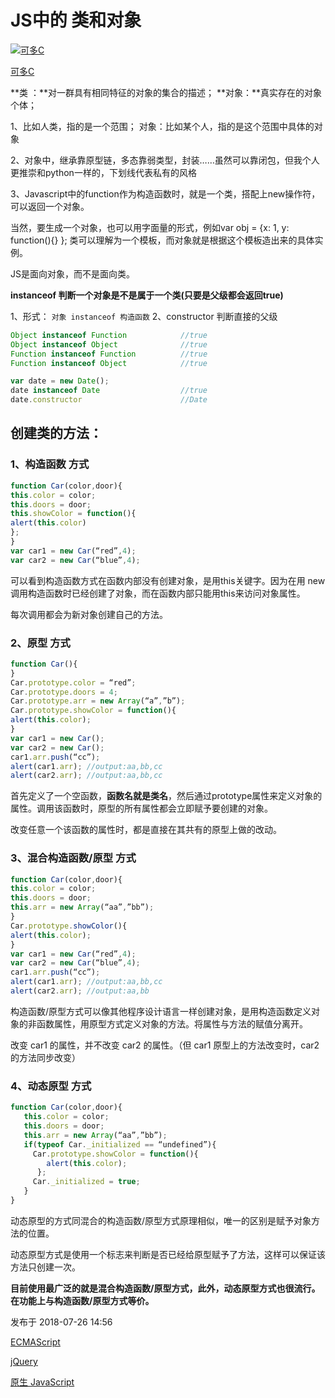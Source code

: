 # JS中的 类和对象

[![可多C](https://pica.zhimg.com/v2-d7f858280d8dadd711f4c65c73eab120_l.jpg?source=172ae18b)](https://www.zhihu.com/people/yi-ge-pu-pu-tong-tong-de-xiao-huo)

[可多C](https://www.zhihu.com/people/yi-ge-pu-pu-tong-tong-de-xiao-huo)

**类 ：**对一群具有相同特征的对象的集合的描述；
**对象：**真实存在的对象个体；



1、比如人类，指的是一个范围； 对象：比如某个人，指的是这个范围中具体的对象

2、对象中，继承靠原型链，多态靠弱类型，封装……虽然可以靠闭包，但我个人更推崇和python一样的，下划线代表私有的风格

3、Javascript中的function作为构造函数时，就是一个类，搭配上new操作符，可以返回一个对象。


当然，要生成一个对象，也可以用字面量的形式，例如var obj = {x: 1, y: function(){} };
类可以理解为一个模板，而对象就是根据这个模板造出来的具体实例。

JS是面向对象，而不是面向类。



**instanceof 判断一个对象是不是属于一个类(只要是父级都会返回true)**

1、形式： `对象 instanceof 构造函数`
2、constructor 判断直接的父级

```js
Object instanceof Function            //true
Object instanceof Object              //true
Function instanceof Function          //true
Function instanceof Object            //true

var date = new Date();
date instanceof Date                  //true
date.constructor                      //Date
```





## **创建类的方法：**

### **1、构造函数 方式**

```js
function Car(color,door){
this.color = color;
this.doors = door;
this.showColor = function(){
alert(this.color)
};
}
var car1 = new Car(“red”,4);
var car2 = new Car(“blue”,4);
```

可以看到构造函数方式在函数内部没有创建对象，是用this关键字。因为在用 new 调用构造函数时已经创建了对象，而在函数内部只能用this来访问对象属性。

每次调用都会为新对象创建自己的方法。





### **2、原型 方式**

```js
function Car(){
}
Car.prototype.color = “red”;
Car.prototype.doors = 4;
Car.prototype.arr = new Array(“a”,”b”);
Car.prototype.showColor = function(){
alert(this.color);
}
var car1 = new Car();
var car2 = new Car();
car1.arr.push(“cc”);
alert(car1.arr); //output:aa,bb,cc
alert(car2.arr); //output:aa,bb,cc
```

首先定义了一个空函数，**函数名就是类名**，然后通过prototype属性来定义对象的属性。调用该函数时，原型的所有属性都会立即赋予要创建的对象。

改变任意一个该函数的属性时，都是直接在其共有的原型上做的改动。



### **3、混合构造函数/原型 方式**

```js
function Car(color,door){
this.color = color;
this.doors = door;
this.arr = new Array(“aa”,”bb”);
}
Car.prototype.showColor(){
alert(this.color);
}
var car1 = new Car(“red”,4);
var car2 = new Car(“blue”,4);
car1.arr.push(“cc”);
alert(car1.arr); //output:aa,bb,cc
alert(car2.arr); //output:aa,bb
```

构造函数/原型方式可以像其他程序设计语言一样创建对象，是用构造函数定义对象的非函数属性，用原型方式定义对象的方法。将属性与方法的赋值分离开。

改变 car1 的属性，并不改变 car2 的属性。（但 car1 原型上的方法改变时，car2 的方法同步改变）



### **4、动态原型 方式**

```js
function Car(color,door){
   this.color = color;
   this.doors = door;
   this.arr = new Array(“aa”,”bb”);
   if(typeof Car._initialized == “undefined”){
     Car.prototype.showColor = function(){
        alert(this.color);
      };
     Car._initialized = true;
   }
}
```

动态原型的方式同混合的构造函数/原型方式原理相似，唯一的区别是赋予对象方法的位置。

动态原型方式是使用一个标志来判断是否已经给原型赋予了方法，这样可以保证该方法只创建一次。





**目前使用最广泛的就是混合构造函数/原型方式，此外，动态原型方式也很流行。在功能上与构造函数/原型方式等价。**



发布于 2018-07-26 14:56

[ECMAScript](https://www.zhihu.com/topic/19600610)

[jQuery](https://www.zhihu.com/topic/19557964)

[原生 JavaScript](https://www.zhihu.com/topic/19691834)